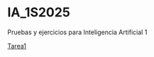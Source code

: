 # IA_1S2025
Pruebas y ejercicios para Inteligencia Artificial 1

[Tarea1](https://BLorenty.github.io/IA_1S2025/Tareas/Tarea1/index.html)